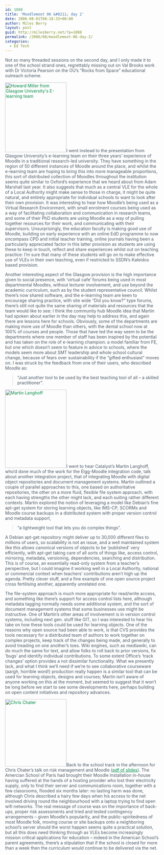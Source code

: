 ```yaml
---
id: 1088
title: 'Moodlemoot 06 &#8211; day 2'
date: 2006-08-01T08:18:33+00:00
author: Miles Berry
layout: post
guid: http://milesberry.net/?p=1088
permalink: /2006/08/moodlemoot-06-day-2/
categories:
  - Ed Tech
---
```

<p style="color: #495865;">
  Not so many threaded sessions on the second day, and I only made it to one of the school strand ones, regrettably missing out on Val Brooks work with Dr Victoria Pearson on the OU&#8217;s &#8220;Rocks from Space&#8221; educational outreach scheme.
</p>

<p style="color: #495865;">
  <a style="color: #008947;" href="http://web.archive.org/web/20061102114756/http://www.flickr.com/photos/mberry/199511883/"><img class="floatLeft alignleft" title="Howard Miller from Glasgow University's E-learning team" src="http://web.archive.org/web/20061102114756im_/http://static.flickr.com/73/199511883_51bd14d5cd_m.jpg" alt="Howard Miller from Glasgow University's E-learning team" width="200" height="228" border="0" /></a>I went instead to the presentation from Glasgow University&#8217;s e-learning team on their three years&#8217; experience of Moodle in a traditional research-led university. They have something in the region of 50 different instances of Moodle around the place, and whilst the e-learning team are hoping to bring this into more manageable proportions, this sort of distributed collection of Moodles throughout the institution seems quite similar to Oxford&#8217;s experience that we heard about from Adam Marshall last year. It also suggests that much as a central VLE for the whole of a Local Authority might make sense to those in charge, it might be quite natural, and entirely appropriate for individual schools to want to look after their own provision. It was interesting to hear how Moodle&#8217;s being used as a Virtual Research Environment, with small enrolment courses being used as a way of facilitating collaboration and communication in research teams, and some of their PhD students are using Moodle as a way of pulling together resources for their work, and communicating with their supervisors. Unsurprisingly, the education faculty is making good use of Moodle, building on early experience with an online EdD programme to now encompass CPD and initial teacher training, online journals having been a particularly appreciated factor in this latter provision as students are using these to keep in touch, reflect and share experiences whilst out on teaching practice: I&#8217;m sure that many of these students will go on to make effective use of VLEs in their own teaching, even if restricted to SSDN&#8217;s Kaleidos based provision.
</p>

<p style="color: #495865;">
  Another interesting aspect of the Glasgow provision is the high importance given to social presence, with &#8216;virtual cafe&#8217; forums being used in most departmental Moodles, without lecturer involvement, and use beyond the academic curriculum, such as by the student representative council. Whilst there&#8217;s now shared software, and the e-learning team are keen to encourage sharing practice, with site wide &#8220;Did you know?&#8221; type forums, there&#8217;s still not quite the same sharing of materials and resources that the team would like to see: I think the community hub Moodle idea that Martin had spoken about earlier in the day may help to address this, and again there are lessons here for schools. Obviously, some of the departments are making more use of Moodle than others, with the dental school now at 100% of courses and people. Those that have led the way seem to be the departments where one member of staff has been inspired by the potential and has taken on the role of e-learning champion: a model familiar from FE, but one which doesn&#8217;t seem to feature in advice to schools, where the models seem more about SMT leadership and whole school cultural change, because of fears over sustainability if the &#8220;gifted enthusiast&#8221; moves on. I was struck by the feedback from one of their users, who described Moodle as:
</p>

<blockquote style="color: #495865;">
  <p>
    &#8220;Just another tool to be used by the best teaching tool of all &#8211; a skilled practitioner&#8221;.
  </p>
</blockquote>

<p style="color: #495865;">
  <a style="color: #008947;" href="http://web.archive.org/web/20061102114756/http://www.flickr.com/photos/mberry/199515264/"><img class="floatLeft alignleft" title="Martin Langhoff" src="http://web.archive.org/web/20061102114756im_/http://static.flickr.com/66/199515264_258790cf59_m.jpg" alt="Martin Langhoff" width="200" height="256" border="0" /></a>I went to hear Catalyst&#8217;s Martin Langhoff, who&#8217;d done much of the work for the Elgg-Moodle integration code, talk about another integration project, that of integrating Moodle with digital object repositories and document management systems. Martin outlined a couple of parallel approaches to this, one based on authoritative repositories, the other on a more fluid, flexible file system approach, with each having strengths the other might lack, and each suiting rather different contexts. Martin explored the notion of leveraging a model like Debian&#8217;s fine apt-get system for storing learning objects, like IMS-CP, SCORMs and Moodle course backups in a distributed system with proper version control and metadata support,
</p>

<blockquote style="color: #495865;">
  <p>
    &#8220;a lightweight tool that lets you do complex things&#8221;.
  </p>
</blockquote>

<p style="color: #495865;">
  A Debian apt-get repository might deliver up to 30,000 different files to millions of users, so scalability is not an issue, and a well maintained system like this allows canonical versions of objects to be &#8216;published&#8217; very efficiently, with apt-get taking care of all sorts of things like, access control, mirroring, metadata, versioning, dependencies, searching and distribution. This is of course, an essentially read-only system from a teacher&#8217;s perspective, but I could imagine it working well in a Local Authority, national or commercial context when teachers&#8217; contributions aren&#8217;t high up the agenda. Pretty clever stuff, and a fine example of one open source project cross fertilising another, apparently unrelated one.
</p>

<p style="color: #495865;">
  The file-system approach is much more appropriate for read/write access, and something like there&#8217;s support for access control lists here, although metadata tagging normally needs some additional system, and the sort of document management systems that some businesses use might be instructive. One of Martin&#8217;s other areas of involvement is in version control systems, including next gen. stuff like GIT, so I was interested to hear his take on how these tools could be used for learning objects. One of the reasons why open source had been able to work, is that CVS provides the tools necessary for a distributed team of authors to work together on complex projects, keep track of the changes being made, and generally to avoid treading on one another&#8217;s toes. Wiki engines, such as mediawiki, can do much the same for text, and allow folks to roll back to prior versions, fix &#8216;bugs&#8217; and identify individual contributions. To some extent Office&#8217;s &#8216;track changes&#8217; option provides a not dissimilar functionality. What we presently lack, and what I think we&#8217;ll need if we&#8217;re to see collaborative courseware (aargh, horrible word!) production really happen is a similar tool that can be used for learning objects, designs and courses; Martin isn&#8217;t aware of anyone working on this at the moment, but seemed to suggest that it won&#8217;t be long before we start to see some developments here, perhaps building on open content initiatives and repository advances.
</p>

<p style="color: #495865;">
  <a style="color: #008947;" href="http://web.archive.org/web/20061102114756/http://www.flickr.com/photos/mberry/199508031/"><img class="floatLeft alignleft" title="Chris Chater" src="http://web.archive.org/web/20061102114756im_/http://static.flickr.com/76/199508031_7bcb4c1953_m.jpg" alt="Chris Chater" width="200" height="220" border="0" /></a>Back to the school track in the afternoon for Chris Chater&#8217;s talk on risk management and Moodle (<a style="color: #008947;" href="http://web.archive.org/web/20061102114756/http://moodlemoot.org/mod/resource/view.php?id=109">pdf of slides</a>). The Amercian School of Paris had brought their Moodle installation in-house having suffered at the hands of a hosting provider who lost their electricity supply, only to find their server and communications room, together with a few classrooms, flooded six months later: no lasting harm was done, although Chris described a hairy few days when his access to the net involved driving round the neighbourhood with a laptop trying to find open wifi networks. The real message of course was on the importance of back-ups, proper risk assessments and tried and tested contingency arrangements &#8211; given Moodle&#8217;s popularity, and the public-spiritedness of most Moodle folk, moving course or site backups onto a neighboring school&#8217;s server should the worst happen seems quite a practical solution, but all this does need thinking through as VLEs become increasingly mission critical applications for education &#8211; indeed in the American School&#8217;s parent agreements, there&#8217;s a stipulation that if the school is closed for more than a week then the curriculum would continue to be delivered via the net.
</p>